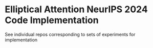 # Elliptical Attention NeurIPS 2024 Code Implementation #

See individual repos corresponding to sets of experiments for implementation
